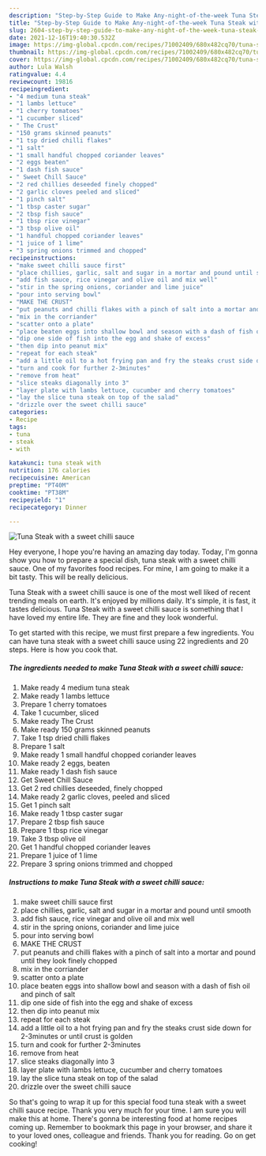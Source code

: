 ```yaml
---
description: "Step-by-Step Guide to Make Any-night-of-the-week Tuna Steak with a sweet chilli sauce"
title: "Step-by-Step Guide to Make Any-night-of-the-week Tuna Steak with a sweet chilli sauce"
slug: 2604-step-by-step-guide-to-make-any-night-of-the-week-tuna-steak-with-a-sweet-chilli-sauce
date: 2021-12-16T19:40:30.532Z
image: https://img-global.cpcdn.com/recipes/71002409/680x482cq70/tuna-steak-with-a-sweet-chilli-sauce-recipe-main-photo.jpg
thumbnail: https://img-global.cpcdn.com/recipes/71002409/680x482cq70/tuna-steak-with-a-sweet-chilli-sauce-recipe-main-photo.jpg
cover: https://img-global.cpcdn.com/recipes/71002409/680x482cq70/tuna-steak-with-a-sweet-chilli-sauce-recipe-main-photo.jpg
author: Lula Walsh
ratingvalue: 4.4
reviewcount: 19816
recipeingredient:
- "4 medium tuna steak"
- "1 lambs lettuce"
- "1 cherry tomatoes"
- "1 cucumber sliced"
- " The Crust"
- "150 grams skinned peanuts"
- "1 tsp dried chilli flakes"
- "1 salt"
- "1 small handful chopped coriander leaves"
- "2 eggs beaten"
- "1 dash fish sauce"
- " Sweet Chill Sauce"
- "2 red chillies deseeded finely chopped"
- "2 garlic cloves peeled and sliced"
- "1 pinch salt"
- "1 tbsp caster sugar"
- "2 tbsp fish sauce"
- "1 tbsp rice vinegar"
- "3 tbsp olive oil"
- "1 handful chopped coriander leaves"
- "1 juice of 1 lime"
- "3 spring onions trimmed and chopped"
recipeinstructions:
- "make sweet chilli sauce first"
- "place chillies, garlic, salt and sugar in a mortar and pound until smooth"
- "add fish sauce, rice vinegar and olive oil and mix well"
- "stir in the spring onions, coriander and lime juice"
- "pour into serving bowl"
- "MAKE THE CRUST"
- "put peanuts and chilli flakes with a pinch of salt into a mortar and pound until they look finely chopped"
- "mix in the corriander"
- "scatter onto a plate"
- "place beaten eggs into shallow bowl and season with a dash of fish oil and pinch of salt"
- "dip one side of fish into the egg and shake of excess"
- "then dip into peanut mix"
- "repeat for each steak"
- "add a little oil to a hot frying pan and fry the steaks crust side down for 2-3minutes or until crust is golden"
- "turn and cook for further 2-3minutes"
- "remove from heat"
- "slice steaks diagonally into 3"
- "layer plate with lambs lettuce, cucumber and cherry tomatoes"
- "lay the slice tuna steak on top of the salad"
- "drizzle over the sweet chilli sauce"
categories:
- Recipe
tags:
- tuna
- steak
- with

katakunci: tuna steak with 
nutrition: 176 calories
recipecuisine: American
preptime: "PT40M"
cooktime: "PT38M"
recipeyield: "1"
recipecategory: Dinner

---
```



![Tuna Steak with a sweet chilli sauce](https://img-global.cpcdn.com/recipes/71002409/680x482cq70/tuna-steak-with-a-sweet-chilli-sauce-recipe-main-photo.jpg)

Hey everyone, I hope you're having an amazing day today. Today, I'm gonna show you how to prepare a special dish, tuna steak with a sweet chilli sauce. One of my favorites food recipes. For mine, I am going to make it a bit tasty. This will be really delicious.

Tuna Steak with a sweet chilli sauce is one of the most well liked of recent trending meals on earth. It's enjoyed by millions daily. It's simple, it is fast, it tastes delicious. Tuna Steak with a sweet chilli sauce is something that I have loved my entire life. They are fine and they look wonderful.




To get started with this recipe, we must first prepare a few ingredients. You can have tuna steak with a sweet chilli sauce using 22 ingredients and 20 steps. Here is how you cook that.

<!--inarticleads1-->

##### The ingredients needed to make Tuna Steak with a sweet chilli sauce:

1. Make ready 4 medium tuna steak
1. Make ready 1 lambs lettuce
1. Prepare 1 cherry tomatoes
1. Take 1 cucumber, sliced
1. Make ready  The Crust
1. Make ready 150 grams skinned peanuts
1. Take 1 tsp dried chilli flakes
1. Prepare 1 salt
1. Make ready 1 small handful chopped coriander leaves
1. Make ready 2 eggs, beaten
1. Make ready 1 dash fish sauce
1. Get  Sweet Chill Sauce
1. Get 2 red chillies deseeded, finely chopped
1. Make ready 2 garlic cloves, peeled and sliced
1. Get 1 pinch salt
1. Make ready 1 tbsp caster sugar
1. Prepare 2 tbsp fish sauce
1. Prepare 1 tbsp rice vinegar
1. Take 3 tbsp olive oil
1. Get 1 handful chopped coriander leaves
1. Prepare 1 juice of 1 lime
1. Prepare 3 spring onions trimmed and chopped




<!--inarticleads2-->

##### Instructions to make Tuna Steak with a sweet chilli sauce:

1. make sweet chilli sauce first
1. place chillies, garlic, salt and sugar in a mortar and pound until smooth
1. add fish sauce, rice vinegar and olive oil and mix well
1. stir in the spring onions, coriander and lime juice
1. pour into serving bowl
1. MAKE THE CRUST
1. put peanuts and chilli flakes with a pinch of salt into a mortar and pound until they look finely chopped
1. mix in the corriander
1. scatter onto a plate
1. place beaten eggs into shallow bowl and season with a dash of fish oil and pinch of salt
1. dip one side of fish into the egg and shake of excess
1. then dip into peanut mix
1. repeat for each steak
1. add a little oil to a hot frying pan and fry the steaks crust side down for 2-3minutes or until crust is golden
1. turn and cook for further 2-3minutes
1. remove from heat
1. slice steaks diagonally into 3
1. layer plate with lambs lettuce, cucumber and cherry tomatoes
1. lay the slice tuna steak on top of the salad
1. drizzle over the sweet chilli sauce




So that's going to wrap it up for this special food tuna steak with a sweet chilli sauce recipe. Thank you very much for your time. I am sure you will make this at home. There's gonna be interesting food at home recipes coming up. Remember to bookmark this page in your browser, and share it to your loved ones, colleague and friends. Thank you for reading. Go on get cooking!

